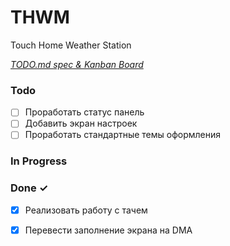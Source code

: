 # THWM

Touch Home Weather Station

<em>[TODO.md spec & Kanban Board](https://bit.ly/3fCwKfM)</em>

### Todo

- [ ] Проработать статус панель  
- [ ] Добавить экран настроек  
- [ ] Проработать стандартные темы оформления  

### In Progress


### Done ✓

- [x] Реализовать работу с тачем  
- [x] Перевести заполнение экрана на DMA  

